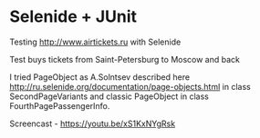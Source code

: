 # Selenide + JUnit
Testing http://www.airtickets.ru with Selenide

Test buys tickets from Saint-Petersburg to Moscow and back

I tried PageObject as A.Solntsev described here http://ru.selenide.org/documentation/page-objects.html in class SecondPageVariants and 
classic PageObject in class FourthPagePassengerInfo.

Screencast - https://youtu.be/xS1KxNYgRsk
